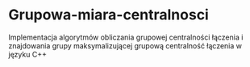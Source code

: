 # Grupowa-miara-centralnosci
Implementacja algorytmów obliczania grupowej centralności łączenia i znajdowania grupy maksymalizującej grupową centralność łączenia w języku C++
